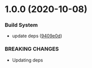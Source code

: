 # 1.0.0 (2020-10-08)


### Build System

* update deps ([9409e0d](https://github.com/hmbrg/jotai-query/commit/9409e0d392f537f560ddeba8875df95fe78ce783))


### BREAKING CHANGES

* Updating deps
